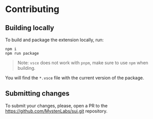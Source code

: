 # Contributing

## Building locally

To build and package the extension locally, run:

```shell
npm i
npm run package
```

> Note: `vsce` does not work with `pnpm`, make sure to use `npm` when building.

You will find the `*.vsce` file with the current version of the package.

## Submitting changes

To submit your changes, please, open a PR to the https://github.com/MystenLabs/sui.git repository.
